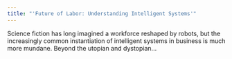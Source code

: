 ```yaml
---
title: "'Future of Labor: Understanding Intelligent Systems'"
---
```


Science fiction has long imagined a workforce reshaped by robots, but the increasingly common instantiation of intelligent systems in business is much more mundane. Beyond the utopian and dystopian...

